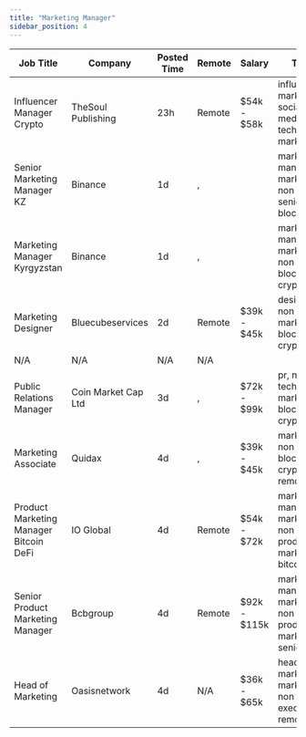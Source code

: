 ```yaml
---
title: "Marketing Manager"
sidebar_position: 4
---
```


| Job Title | Company | Posted Time | Remote | Salary | Tags | Apply Link |
|-----------|---------|-------------|--------|--------|------|------------|
| Influencer Manager Crypto | TheSoul Publishing | 23h | Remote | $54k - $58k | influencer marketing, social media, non tech, kol, marketing | [Apply](https://web3.career/influencer-manager-crypto-thesoulpublishing/138229) |
| Senior Marketing Manager KZ | Binance | 1d | , |  | marketing manager, marketing, non tech, senior, blockchain | [Apply](https://web3.career/senior-marketing-manager-kz-binance/138217) |
| Marketing Manager Kyrgyzstan | Binance | 1d | , |  | marketing manager, marketing, non tech, blockchain, crypto | [Apply](https://web3.career/marketing-manager-kyrgyzstan-binance/138212) |
| Marketing Designer | Bluecubeservices | 2d | Remote | $39k - $45k | design, non tech, marketing, blockchain, crypto | [Apply](https://web3.career/marketing-designer-bluecubeservices/138139) |
| N/A | N/A | N/A | N/A |  |  | [Apply](https://web3.career/metana) |
| Public Relations Manager | Coin Market Cap Ltd | 3d | , | $72k - $99k | pr, non tech, marketing, blockchain, crypto | [Apply](https://web3.career/public-relations-manager-coinmarketcap/138115) |
| Marketing Associate | Quidax | 4d | , | $39k - $45k | marketing, non tech, blockchain, crypto, remote | [Apply](https://web3.career/marketing-associate-quidaxcareers/138059) |
| Product Marketing Manager Bitcoin DeFi | IO Global | 4d | Remote | $54k - $72k | marketing manager, marketing, non tech, product marketing, bitcoin | [Apply](https://web3.career/product-marketing-manager-bitcoin-defi-ioglobal/138033) |
| Senior Product Marketing Manager | Bcbgroup | 4d | Remote | $92k - $115k | marketing manager, marketing, non tech, product marketing, senior | [Apply](https://web3.career/senior-product-marketing-manager-bcbgroup/135328) |
| Head of Marketing | Oasisnetwork | 4d | N/A | $36k - $65k | head of marketing, marketing, non tech, executive, remote | [Apply](https://web3.career/head-of-marketing-oasisnetwork/73767) |
